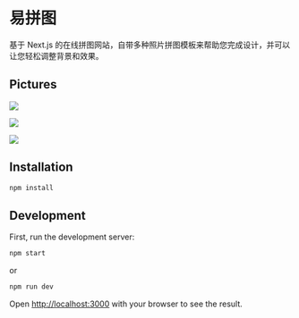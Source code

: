 # 易拼图

基于 Next.js 的在线拼图网站，自带多种照片拼图模板来帮助您完成设计，并可以让您轻松调整背景和效果。

## Pictures

![](https://cdn.jsdelivr.net/gh/shimiyzhang/blog-image/images/23-07-18/clipboard-4136.d55ec2.webp)

![](https://cdn.jsdelivr.net/gh/shimiyzhang/blog-image/images/23-07-18/clipboard-6741.4c5642.webp)

![](https://cdn.jsdelivr.net/gh/shimiyzhang/blog-image/images/23-07-18/clipboard-4782.e3570b.webp)

## Installation

```bash
npm install
```

## Development

First, run the development server:

```bash
npm start
```

or

```bash
npm run dev
```

Open [http://localhost:3000](http://localhost:3000) with your browser to see the result.
